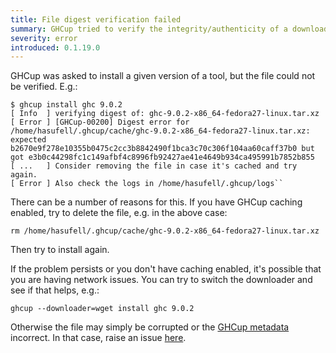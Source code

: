 ```yaml
---
title: File digest verification failed
summary: GHCup tried to verify the integrity/authenticity of a downloaded file, but the verification failed
severity: error
introduced: 0.1.19.0
---
```


GHCup was asked to install a given version of a tool, but the file could not be verified. E.g.:

```
$ ghcup install ghc 9.0.2
[ Info  ] verifying digest of: ghc-9.0.2-x86_64-fedora27-linux.tar.xz
[ Error ] [GHCup-00200] Digest error for /home/hasufell/.ghcup/cache/ghc-9.0.2-x86_64-fedora27-linux.tar.xz: expected b2670e9f278e10355b0475c2cc3b8842490f1bca3c70c306f104aa60caff37b0 but got e3b0c44298fc1c149afbf4c8996fb92427ae41e4649b934ca495991b7852b855
[ ...   ] Consider removing the file in case it's cached and try again.
[ Error ] Also check the logs in /home/hasufell/.ghcup/logs``
```

There can be a number of reasons for this. If you have GHCup caching enabled, try to delete the file, e.g. in the above case:

```
rm /home/hasufell/.ghcup/cache/ghc-9.0.2-x86_64-fedora27-linux.tar.xz
```

Then try to install again.

If the problem persists or you don't have caching enabled, it's possible that you are having network issues.
You can try to switch the downloader and see if that helps, e.g.:

```
ghcup --downloader=wget install ghc 9.0.2
```

Otherwise the file may simply be corrupted or the [GHCup metadata](https://github.com/haskell/ghcup-metadata) incorrect.
In that case, raise an issue [here](https://github.com/haskell/ghcup-metadata/issues).
